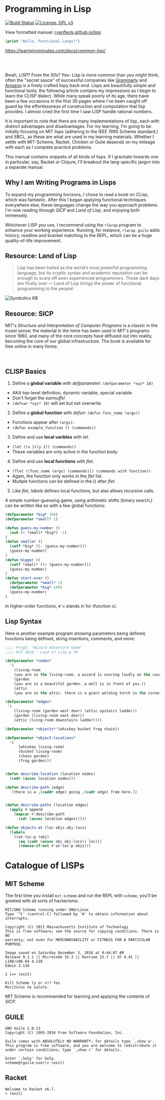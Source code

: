 # Programming in Lisp

  [![Build Status](https://travis-ci.org/RyanFleck/Projects.svg?branch=master)](https://travis-ci.org/RyanFleck/Projects)  [![License: GPL v3](https://img.shields.io/badge/License-GPL%20v3-blue.svg)](https://www.gnu.org/licenses/gpl-3.0)

  View formatted manual: [ryanfleck.github.io/lisp](https://ryanfleck.github.io/lisp)
  

```lisp
(print "Hello, Functional Langs!")
```

<https://learnxinyminutes.com/docs/common-lisp/>


<br />




<br />


Bwah, *LISP?* From the *50s?* Yes- Lisp is more common than you might think; often the "secret sauce" of successful companies like [Grammarly](https://tech.grammarly.com/blog/running-lisp-in-production) and [Amazon](https://groups.google.com/forum/#!topic/comp.lang.lisp/SD-8ULlEfy0%5B1-25%5D) is a finely crafted lispy back-end. Lisps are beautifully simple and functional tools; the following article contains my impressions as I begin to learn the CLISP dialect. While many speak poorly of its age, there have been a few occasions in the first 30 pages where I've been caught off guard by the effortlessness of construction and computation that lisp provides. I almost cried the first time I saw LISP handle rational numbers.

It is important to note that there are many implementations of lisp, each with distinct advantages and disadvantages. For my learning, I'm going to be initially focusing on MIT lisps (adhering to the IEEE 1990 Scheme standard,) and SBCL, as these are what are used in my learning materials. Whether I settle with MIT-Scheme, Racket, Chicken or Guile depends on my mileage with each as I complete practice problems.

This manual contains snippets of all kinds of lisps. If I gravitate towards one in particular, say, Racket or Clojure, I'll breakout the lang-specific jargon into a separate manual.


## Why I am Writing Programs in Lisps

To expand my programming horizons, I chose to read a book on *CLisp*, which was fantastic. After this I began applying functional techniques everywhere else; these languages change the way you approach problems. I'm now reading through *SICP* and *Land of Lisp*, and enjoying both immensely.

Whichever LISP you use, I recommend using the `rlwrap` program to enhance your working experience. Running, for instance, `rlwrap guile` adds history, readline and bracket matching to the REPL, which can be a huge quality-of-life improvement.

## **Resource:** Land of Lisp

> Lisp has been hailed as the world’s most powerful programming language, but its cryptic syntax and academic reputation can be enough to scare off even experienced programmers. Those dark days are finally over — Land of Lisp brings the power of functional programming to the people!

![Symbolics KB](https://ryanfleck.github.io/assets/SymbolicsKB.jpg)


## **Resource:** SICP

MIT's *Structure and Interpretation of Computer Programs* is a classic in the truest sense; the material in the tome has been used in MIT's programs since 1980, and many of the core concepts have diffused out into reality, becoming the core of our global infrastructure. The book is available for free online in many forms.

<br />

## CLISP Basics
1. Define a **global variable** with *defparameter*: `(defparameter *xyz* 18)`
  * AKA top-level definition, dynamic variable, special variable.
  * Don't forget the *earmuffs*!
  * `(defvar *xyz* 18)` will set but not overwrite.
2. Define a **global function** with *defun*: `(defun func_name (args))`
  * Functions appear after `(args)`:
  * `(defun example_function () (commands))`
3. Define and use **local varibles** with *let*.
  * `(let ((x 1)(y 2)) (commands))`
  * These variables are only active in the function body.
4. Define and use **local functions** with *flet*.
  * `(flet ((func_name (args) (commands))) (commands with function))`
  * Again, the function only works in the *flet* list.
  * Multple functions can be defined in the () after *flet*.
5. Like *flet*, *labels* defines local functions, but also allows recursive calls.

A simple number-guessing game, using arithmetic shifts (binary search,) can be written like so with a few global functions:

```lisp
(defparameter *big* 100)
(defparameter *small* 1)

(defun guess-my-number ()
  (ash (+ *small* *big*) -1)
)
(defun smaller ()
  (setf *big* (1- (guess-my-number)))
  (guess-my-number)
)
(defun bigger ()
  (setf *small* (1+ (guess-my-number)))
  (guess-my-number)
)
(defun start-over ()
  (defparameter *small* 1)
  (defparameter *big* 100)
  (guess-my-number)
)
```
In higher-order functions, `#'x` stands in for (function x).

## Lisp Syntax

Here is another example program showing parameters being defined, functions being defined, string insertions, comments, and more:

```lisp
;;;; Prog5: "Wizard Adventure Game"
;;;; RCF 2018 - Land of Lisp p.70

(defparameter *nodes*
  '(
    (living-room
    (you are in the living-room. a wizard is snoring loudly on the couch.))
    (garden
    (you are in a beautiful garden. a well is in front of you.))
    (attic
    (you are in the attic. there is a giant welding torch in the corner.))))

(defparameter *edges*
 '(
    (living-room (garden west door) (attic upstairs ladder))
    (garden (living-room east door))
    (attic (lving-room downstairs ladder))))

(defparameter *objects*'(whiskey bucket frog chain))

(defparameter *object-locations*
  '(
      (whiskey living-room)
      (bucket living-room)
      (chain garden)
      (frog garden)))


(defun describe-location (location nodes)
  (cadr (assoc location nodes)))

(defun describe-path (edge)
  `(there is a ,(caddr edge) going ,(cadr edge) from here.))


(defun describe-paths (location edges)
  (apply #'append
    (mapcar #'describe-path
      (cdr (assoc location edges)))))

(defun objects-at (loc objs obj-locs)
  (labels
    ((at-loc-p (obj)
      (eq (cadr (assoc obj obj-locs)) loc)))
      (remove-if-not #'at-loc-p objs)))
```

# Catalogue of LISPs

## MIT Scheme

The first time you install `mit-scheme` and run the REPL with `scheme`, you'll be greeted with all sorts of hackerisms:

```
MIT/GNU Scheme running under GNU/Linux
Type `^C' (control-C) followed by `H' to obtain information about interrupts.

Copyright (C) 2011 Massachusetts Institute of Technology
This is free software; see the source for copying conditions. There is NO 
warranty; not even for MERCHANTABILITY or FITNESS FOR A PARTICULAR PURPOSE.

Image saved on Saturday December 3, 2016 at 9:44:07 AM
Release 9.1.1 || Microcode 15.3 || Runtime 15.7 || SF 4.41 || LIAR/x86-64 4.118
Edwin 3.116

1 ]=> (exit)

Kill Scheme (y or n)? Yes
Moriturus te saluto.
```

MIT Scheme is recommended for learning and applying the contents of *SICP*.

## GUILE

```
GNU Guile 2.0.13
Copyright (C) 1995-2016 Free Software Foundation, Inc.

Guile comes with ABSOLUTELY NO WARRANTY; for details type `,show w'.
This program is free software, and you are welcome to redistribute it
under certain conditions; type `,show c' for details.

Enter `,help' for help.
scheme@(guile-user)> (exit)
```

## Racket

```
Welcome to Racket v6.7.
> (exit)
```

